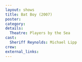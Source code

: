 ```yaml
---
layout: shows
title: Bat Boy (2007)
poster:
category:
details:
  Theatre: Players by the Sea
cast:
  Sheriff Reynolds: Michael Lipp
crew:
external_links:
---
```

